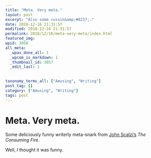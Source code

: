 ```yaml
---
title: "Meta. Very meta."
layout: post
excerpt: "Also some cussin&amp;#8217;."
date: 2018-12-16 21:31:57
modified: 2018-12-16 21:31:57
permalink: 2018/12/16/meta-very-meta/index.html
featured_img: 
wpid: 3058
all_meta: 
  _wpas_done_all: 1
  _wpcom_is_markdown: 1
  _thumbnail_id: 3057
  _edit_last: 1
  
  
taxonomy_terms_all: ["Amusing", "Writing"]
post_tag: []
category: ["Amusing", "Writing"]
tags: post
---
```


# Meta. Very meta.

Some deliciously funny writerly meta-snark from [John Scalzi’s](https://scalzi.com/) *The Consuming Fire*.

Well, *I* thought it was funny.